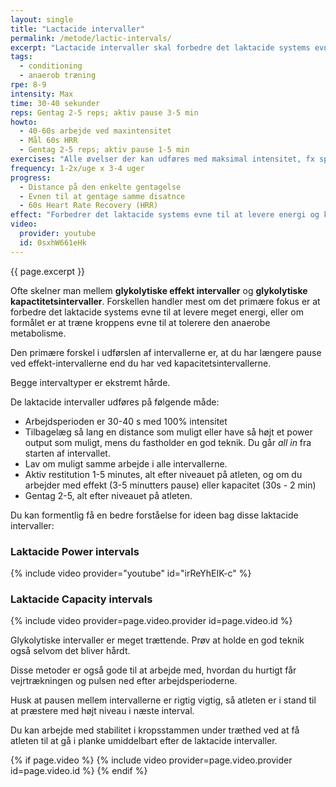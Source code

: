 ```yaml
---
layout: single
title: "Lactacide intervaller"
permalink: /metode/lactic-intervals/
excerpt: "Lactacide intervaller skal forbedre det laktacide systems evne til at levere energi til højintenst arbejde og forbedre kroppens tolerance til den anaerobe metabolisme. Det sker ved maksimalt arbejde i 30-40 sekunder gentaget 2-5 gange med 1-5 minutters pause."
tags:
  - conditioning
  - anaerob træning
rpe: 8-9
intensity: Max
time: 30-40 sekunder
reps: Gentag 2-5 reps; aktiv pause 3-5 min
howto:
  - 40-60s arbejde ved maxintensitet
  - Mål 60s HRR
  - Gentag 2-5 reps; aktiv pause 1-5 min
exercises: "Alle øvelser der kan udføres med maksimal intensitet, fx sprint eller sportsspecifikke øvelser."
frequency: 1-2x/uge x 3-4 uger
progress:
  - Distance på den enkelte gentagelse
  - Evnen til at gentage samme disatnce
  - 60s Heart Rate Recovery (HRR)
effect: "Forbedrer det laktacide systems evne til at levere energi og kroppens tolerance til den anaerobe metabolisme."
video:
  provider: youtube
  id: 0sxhW661eHk
---
```


{{ page.excerpt }}

Ofte skelner man mellem **glykolytiske effekt intervaller** og **glykolytiske kapactitetsintervaller**. Forskellen handler mest om det primære fokus er at forbedre det laktacide systems evne til at levere meget energi, eller om formålet er at træne kroppens evne til at tolerere den anaerobe metabolisme.

Den primære forskel i udførslen af intervallerne er, at du har længere pause ved effekt-intervallerne end du har ved kapacitetsintervallerne.

Begge intervaltyper er ekstremt hårde.

De laktacide intervaller udføres på følgende måde:

- Arbejdsperioden er 30-40 s med 100% intensitet
- Tilbagelæg så lang en distance som muligt eller have så højt et power output som muligt, mens du fastholder en god teknik. Du går _all in_ fra starten af intervallet.
- Lav om muligt samme arbejde i alle intervallerne.
- Aktiv restitution 1-5 minutes, alt efter niveauet på atleten, og om du arbejder med effekt (3-5 minutters pause) eller kapacitet (30s - 2 min)
- Gentag 2-5, alt efter niveauet på atleten.

Du kan formentlig få en bedre forståelse for ideen bag disse laktacide intervaller:

### Laktacide Power intervals

{% include video provider="youtube" id="irReYhEIK-c" %}

### Laktacide Capacity intervals

{% include video provider=page.video.provider id=page.video.id %}

Glykolytiske intervaller er meget trættende. Prøv at holde en god teknik også selvom det bliver hårdt.

Disse metoder er også gode til at arbejde med, hvordan du hurtigt får vejrtrækningen og pulsen ned efter arbejdsperioderne.

Husk at pausen mellem intervallerne er rigtig vigtig, så atleten er i stand til at præstere med højt niveau i næste interval.

Du kan arbejde med stabilitet i kropsstammen under træthed ved at få atleten til at gå i planke umiddelbart efter de laktacide intervaller.

{% if page.video %}
  {% include video provider=page.video.provider id=page.video.id %}
{% endif %}
